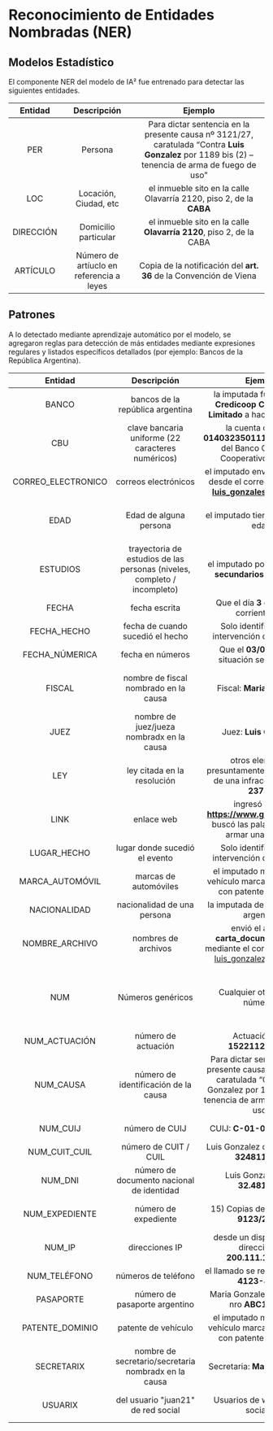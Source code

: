 # Reconocimiento de Entidades Nombradas (NER)

## Modelos Estadístico

El componente NER del modelo de IA² fue entrenado para detectar las siguientes entidades.

| Entidad   | Descripción | Ejemplo  |
| :-------: | :---------: | :------: |
|PER|Persona|Para dictar sentencia en la presente causa nº 3121/27, caratulada “Contra **Luis Gonzalez** por 1189 bis (2) – tenencia de arma de fuego de uso” |
|LOC|Locación, Ciudad, etc|el inmueble sito en la calle Olavarría 2120, piso 2, de la **CABA**|
|DIRECCIÓN|Domicilio particular|el inmueble sito en la calle **Olavarría 2120**, piso 2, de la CABA |
|ARTÍCULO|Número de artíuclo en referencia a leyes|Copia de la notificación del **art. 36** de la Convención de Viena|

## Patrones

A lo detectado mediante aprendizaje automático por el modelo, se agregaron reglas para detección de más entidades mediante expresiones regulares y listados específicos detallados (por ejemplo: Bancos de la República Argentina).

| Entidad   | Descripción | Ejemplo  | Referencia |
| :-------: | :---------: | :------: | :--------: |
|BANCO|bancos de la república argentina|la imputada fue al **Banco Credicoop Cooperativo Limitado** a hacer un trámite| [Bancos soportados](pipeline_components/entity_ruler.py#L61)|
|CBU|clave bancaria uniforme (22 caracteres numéricos)|la cuenta con CBU **0140323501111111500292** del Banco Credicoop Cooperativo Limitado| 22 digitos seguidos|
|CORREO_ELECTRONICO|correos electrónicos|el imputado envió dicho texto desde el correo electrónico **luis_gonzales@mail.com**|[Formato](https://github.com/explosion/spaCy/blob/047fb9f8b8cfe99abc8455aa990fa2c2dd3d4c84/spacy/lang/lex_attrs.py#L10) |
|EDAD|Edad de alguna persona|el imputado tiene **21** años de edad| Número seguidos de *años* y que contiene *edad* en oración|
|ESTUDIOS|trayectoria de estudios de las personas (niveles, completo / incompleto)|el imputado posee **estudios secundarios completos**|[Combinaciones soportadas](pipeline_components/entity_ruler.py#L350)|
|FECHA|fecha escrita|Que el día **3 de julio** del corriente año|[Combinaciones soportadas](pipeline_components/entity_ruler.py#L399)|
|FECHA_HECHO|fecha de cuando sucedió el hecho|Solo identificable por intervención de personas||
|FECHA_NÚMERICA|fecha en números|Que el **03/07/2021** la situación sea aclarada|[Formatos soportados](pipeline_components/entity_ruler.py#L380)|
|FISCAL|nombre de fiscal nombrado en la causa|Fiscal: **Maria Gonzalez**|*Fiscal* o *fiscalía* antes de identificación como *PER* |
|JUEZ|nombre de juez/jueza nombradx en la causa|Juez: **Luis Gonzalez**| *Juez* antes de identificación como *PER*|
|LEY|ley citada en la resolución|otros elementos presuntamente constitutivos de una infracción a la ley **23737**| Palabra *ley* antes de número|
|LINK|enlace web|ingresó al sitio **https://www.google.com/** y buscó las palabras “como armar una bomba”|[Formato soportado](https://github.com/explosion/spaCy/blob/047fb9f8b8cfe99abc8455aa990fa2c2dd3d4c84/spacy/lang/lex_attrs.py#L124)|
|LUGAR_HECHO|lugar donde sucedió el evento|Solo identificable por intervención de personas||
|MARCA_AUTOMÓVIL|marcas de automóviles|el imputado manejaba un vehículo marca **volkswagen** con patente FHG-456| [Marcas soportadas](pipeline_components/entity_ruler.py#L1)|
|NACIONALIDAD|nacionalidad de una persona|la imputada de nacionalidad argentina|[Soportadas](pipeline_components/entity_ruler.py#L487)|
|NOMBRE_ARCHIVO|nombres de archivos|envió el archivo **carta_documento.docx** mediante el correo eletrónico luis_gonzalez@mail.com|[Tipos soportados, incluye extensión](pipeline_components/entity_ruler.py#L594) |
|NUM|Números genéricos|Cualquier otra entidad númerica| Cualquier otro número que no haga referencia a páginas, articulos y unidades de medida|
|NUM_ACTUACIÓN|número de actuación|Actuación Nro: **15221125/2020**|Palabra vecina tiene *nro actuación* |
|NUM_CAUSA|número de identificación de la causa|Para dictar sentencia en la presente causa nº **3121/27**, caratulada “Contra Luis Gonzalez por 1189 bis (2) – tenencia de arma de fuego de uso”| Cuando encuentra *caso* o *n° causa* previamente |
|NUM_CUIJ|número de CUIJ|CUIJ: **C-01-00480932-3**|Palabra vecina es CUIJ|
|NUM_CUIT_CUIL|número de CUIT / CUIL|Luis Gonzalez con CUIT **20-32481145-7**| [Formato soportado](pipeline_components/entity_ruler.py#L593)|
|NUM_DNI|número de documento nacional de identidad|Luis Gonzalez, DNI **32.481.145**|[Formatos soportados](pipeline_components/entity_ruler.py#L361)|
|NUM_EXPEDIENTE|número de expediente|15) Copias del expediente **9123/2011**;| Palabras vecinas tiene *n°* y/o *expediente*|
|NUM_IP|direcciones IP|desde un dispositivo con dirección IP **200.111.111.111**|[Formatos soportados](pipeline_components/entity_ruler.py#L374)|
|NUM_TELÉFONO|números de teléfono|el llamado se realizó desde el **4123-4123**|[Formatos soportados](pipeline_components/entity_ruler.py#L367)|
|PASAPORTE|número de pasaporte argentino|Maria Gonzalez, pasaporte nro **ABC123456** | [Formato soportado](pipeline_components/entity_ruler.py#L596)|
|PATENTE_DOMINIO|patente de vehículo|el imputado manejaba un vehículo marca volkswagen con patente **FHG-456**|[Formatos soportados](pipeline_components/entity_ruler.py#L330)|
|SECRETARIX|nombre de secretario/secretaria nombradx en la causa|Secretaria: **María Gonzalez**| *Secretario* antes de identificación como *PER* |
|USUARIX|del usuario "juan21" de red social|Usuarios de web o redes sociales|Soporta patrón *del usuario "nombredelusuario"* |
